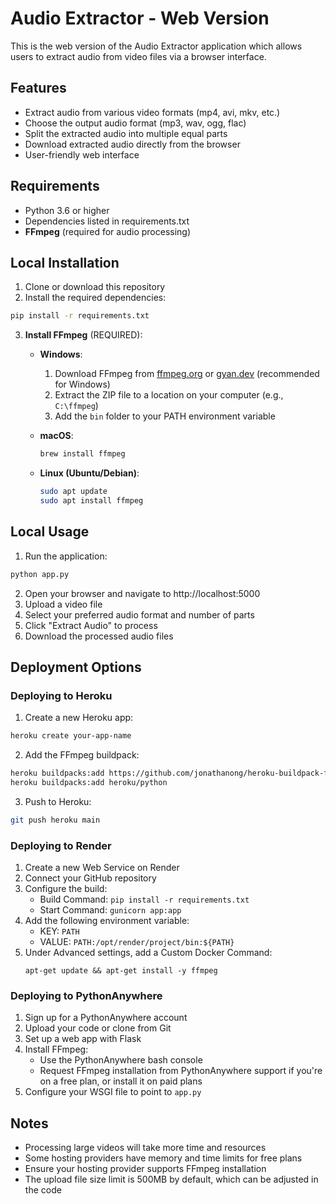 # Audio Extractor - Web Version

This is the web version of the Audio Extractor application which allows users to extract audio from video files via a browser interface.

## Features

- Extract audio from various video formats (mp4, avi, mkv, etc.)
- Choose the output audio format (mp3, wav, ogg, flac)
- Split the extracted audio into multiple equal parts
- Download extracted audio directly from the browser
- User-friendly web interface

## Requirements

- Python 3.6 or higher
- Dependencies listed in requirements.txt
- **FFmpeg** (required for audio processing)

## Local Installation

1. Clone or download this repository
2. Install the required dependencies:

```bash
pip install -r requirements.txt
```

3. **Install FFmpeg** (REQUIRED):

   - **Windows**: 
     1. Download FFmpeg from [ffmpeg.org](https://ffmpeg.org/download.html) or [gyan.dev](https://www.gyan.dev/ffmpeg/builds/) (recommended for Windows)
     2. Extract the ZIP file to a location on your computer (e.g., `C:\ffmpeg`)
     3. Add the `bin` folder to your PATH environment variable

   - **macOS**:
     ```bash
     brew install ffmpeg
     ```

   - **Linux (Ubuntu/Debian)**:
     ```bash
     sudo apt update
     sudo apt install ffmpeg
     ```

## Local Usage

1. Run the application:

```bash
python app.py
```

2. Open your browser and navigate to http://localhost:5000
3. Upload a video file
4. Select your preferred audio format and number of parts
5. Click "Extract Audio" to process
6. Download the processed audio files

## Deployment Options

### Deploying to Heroku

1. Create a new Heroku app:

```bash
heroku create your-app-name
```

2. Add the FFmpeg buildpack:

```bash
heroku buildpacks:add https://github.com/jonathanong/heroku-buildpack-ffmpeg-latest.git
heroku buildpacks:add heroku/python
```

3. Push to Heroku:

```bash
git push heroku main
```

### Deploying to Render

1. Create a new Web Service on Render
2. Connect your GitHub repository
3. Configure the build:
   - Build Command: `pip install -r requirements.txt`
   - Start Command: `gunicorn app:app`
4. Add the following environment variable:
   - KEY: `PATH`
   - VALUE: `PATH:/opt/render/project/bin:${PATH}`
5. Under Advanced settings, add a Custom Docker Command:
   ```
   apt-get update && apt-get install -y ffmpeg
   ```

### Deploying to PythonAnywhere

1. Sign up for a PythonAnywhere account
2. Upload your code or clone from Git
3. Set up a web app with Flask
4. Install FFmpeg:
   - Use the PythonAnywhere bash console
   - Request FFmpeg installation from PythonAnywhere support if you're on a free plan, or install it on paid plans
5. Configure your WSGI file to point to `app.py`

## Notes

- Processing large videos will take more time and resources
- Some hosting providers have memory and time limits for free plans
- Ensure your hosting provider supports FFmpeg installation
- The upload file size limit is 500MB by default, which can be adjusted in the code 